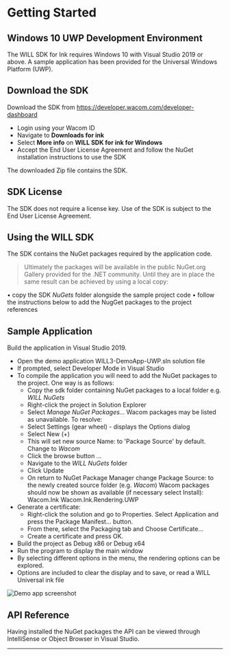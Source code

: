 # Getting Started 

## Windows 10 UWP Development Environment

The WILL SDK for Ink requires Windows 10 with Visual Studio 2019 or above.
A sample application has been provided for the Universal Windows Platform (UWP).

## Download the SDK

Download the SDK from https://developer.wacom.com/developer-dashboard

* Login using your Wacom ID
* Navigate to **Downloads for ink**
* Select **More info** on **WILL SDK for ink for Windows**
* Accept the End User License Agreement and follow the NuGet installation instructions to use the SDK

The downloaded Zip file contains the SDK.


## SDK License

The SDK does not require a license key. Use of the SDK is subject to the End User License Agreement. 

## Using the WILL SDK

The SDK contains the NuGet packages required by the application code.
> Ultimately the packages will be available in the public NuGet.org Gallery provided for the .NET community.
> Until they are in place the same result can be achieved by using a local copy:

•	copy the SDK *NuGets* folder alongside the sample project code
•	follow the instructions below to add the NugGet packages to the project references
    

## Sample Application

Build the application in Visual Studio 2019.

- Open the demo application WILL3-DemoApp-UWP.sln solution file
- If prompted, select Developer Mode in Visual Studio
- To compile the application you will need to add the NuGet packages to the project. One way is as follows:
    - Copy the sdk folder containing NuGet packages to a local folder
      e.g. *WILL NuGets* 
    - Right-click the project in Solution Explorer
    - Select *Manage NuGet Packages...* 
      Wacom packages may be listed as unavailable. To resolve:
    - Select Settings (gear wheel) - displays the Options dialog
    - Select New (+)
    - This will set new source Name: to 'Package Source' by default.
      Change to *Wacom*
    - Click the browse button ...
    - Navigate to the *WILL NuGets* folder
    - Click Update
    - On return to NuGet Package Manager change Package Source: to the newly created source folder (e.g. *Wacom*)
      Wacom packages should now be shown as available (if necessary select Install):
        Wacom.Ink
        Wacom.Ink.Rendering.UWP
- Generate a certificate: 
    - Right-click the solution and go to Properties. Select Application and press the Package Manifest... button. 
    - From there, select the Packaging tab and Choose Certificate...
    - Create a certificate and press OK. 
- Build the project as Debug x86 or Debug x64
- Run the program to display the main window
- By selecting different options in the menu, the rendering options can be explored.
- Options are included to clear the display and to save, or read a WILL Universal ink file



![Demo app screenshot](media/will3-demo-uwp.png)

## API Reference

Having installed the NuGet packages the API can be viewed through IntelliSense or Object Browser in Visual Studio.

----
